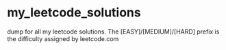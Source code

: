 # my_leetcode_solutions
dump for all my leetcode solutions. The [EASY]/[MEDIUM]/[HARD] prefix is the difficulty assigned by leetcode.com
